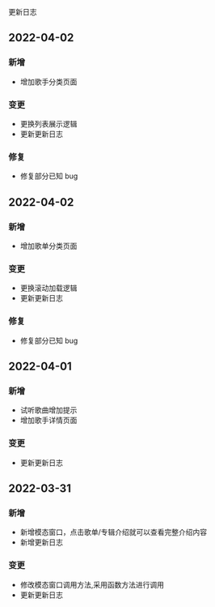 更新日志

## 2022-04-02

### 新增

- 增加歌手分类页面

### 变更

- 更换列表展示逻辑
- 更新更新日志

### 修复

- 修复部分已知 bug

## 2022-04-02

### 新增

- 增加歌单分类页面

### 变更

- 更换滚动加载逻辑
- 更新更新日志

### 修复

- 修复部分已知 bug

## 2022-04-01

### 新增

- 试听歌曲增加提示
- 增加歌手详情页面

### 变更

- 更新更新日志

## 2022-03-31

### 新增

- 新增模态窗口，点击歌单/专辑介绍就可以查看完整介绍内容
- 新增更新日志

### 变更

- 修改模态窗口调用方法,采用函数方法进行调用
- 更新更新日志
